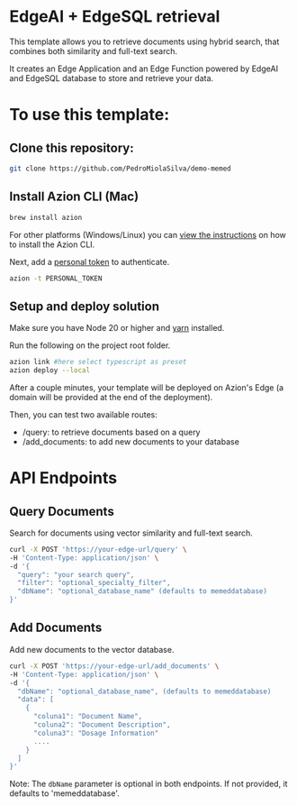 # EdgeAI + EdgeSQL retrieval

This template allows you to retrieve documents using hybrid search, that combines both similarity and full-text search.

It creates an Edge Application and an Edge Function powered by EdgeAI and EdgeSQL database to store and retrieve your data.

# To use this template:

## Clone this repository:

```bash
git clone https://github.com/PedroMiolaSilva/demo-memed
```

## Install Azion CLI (Mac)

```bash
brew install azion
```
For other platforms (Windows/Linux) you can [view the instructions](https://www.azion.com/en/documentation/products/azion-cli/overview/) on how to install the Azion CLI.


Next, add a [personal token](https://console.azion.com/personal-tokens) to authenticate.
```bash
azion -t PERSONAL_TOKEN
```

## Setup and deploy solution

Make sure you have Node 20 or higher and [yarn](https://yarnpkg.com/) installed.

Run the following on the project root folder.

```bash
azion link #here select typescript as preset
azion deploy --local
```

After a couple minutes, your template will be deployed on Azion's Edge (a domain will be provided at the end of the deployment). 

Then, you can test two available routes:
- /query: to retrieve documents based on a query
- /add_documents: to add new documents to your database

# API Endpoints

## Query Documents
Search for documents using vector similarity and full-text search.

```bash
curl -X POST 'https://your-edge-url/query' \
-H 'Content-Type: application/json' \
-d '{
  "query": "your search query",
  "filter": "optional_specialty_filter",
  "dbName": "optional_database_name" (defaults to memeddatabase)
}'
```

## Add Documents
Add new documents to the vector database.

```bash
curl -X POST 'https://your-edge-url/add_documents' \
-H 'Content-Type: application/json' \
-d '{
  "dbName": "optional_database_name", (defaults to memeddatabase)
  "data": [
    {
      "coluna1": "Document Name",
      "coluna2": "Document Description",
      "coluna3": "Dosage Information"
      ....
    }
  ]
}'
```

Note: The `dbName` parameter is optional in both endpoints. If not provided, it defaults to 'memeddatabase'.